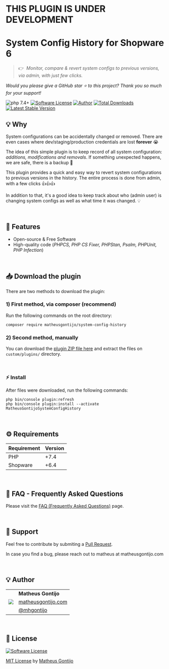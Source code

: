 <!-- @TODO: REMOVE THIS -->
# THIS PLUGIN IS UNDER DEVELOPMENT

# System Config History for Shopware 6

>👉&nbsp;&nbsp;*Monitor, compare & revert system configs to previous versions, via admin, with just few clicks.*

*Would you please give a GitHub star ⭐ to this project? Thank you so much for your support!*

![php 7.4+](https://img.shields.io/badge/php-min%207.4-green.svg)
[![Software License](https://img.shields.io/badge/license-MIT-brightgreen.svg)](https://github.com/matheusgontijo/system-config-history/blob/main/LICENSE)
[![Author](https://img.shields.io/badge/author-@mhgontijo-blue.svg)](https://twitter.com/mhgontijo)
[![Total Downloads](https://img.shields.io/packagist/dt/matheusgontijo/system-config-history.svg)](https://packagist.org/packages/matheusgontijo/system-config-history)
[![Latest Stable Version](https://img.shields.io/packagist/v/matheusgontijo/system-config-history)](https://packagist.org/packages/matheusgontijo/system-config-history)

## 💡 Why

System configurations can be accidentally changed or removed. There are even cases where dev/staging/production credentials are lost **forever** 😭

The idea of this simple plugin is to keep record of all system configuration: *additions, modifications and removals*. If something unexpected happens, we are safe, there is a backup 🙏

This plugin provides a quick and easy way to revert system configurations to previous versions in the history. The entire process is done from admin, with a few clicks 👍👍👍

In addition to that, it's a good idea to keep track about who (admin user) is changing system configs as well as what time it was changed. 💡

<br/>

## 🚀 Features

- Open-source & Free Software
- High-quality code (_PHPCS, PHP CS Fixer, PHPStan, Psalm, PHPUnit, PHP Infection_)

<br/>

## 📥 Download the plugin

There are two methods to download the plugin:

### 1) First method, via composer (recommend)

Run the following commands on the root directory:

```
composer require matheusgontijo/system-config-history
```

### 2) Second method, manually

<!-- @TODO: UPDATE LINK -->
You can download the [plugin ZIP file here](https://www.github.com/matheusgontijo/system-config-history) and extract the files on `custom/plugins/` directory.

<br/>

### ⚡ Install

After files were downloaded, run the following commands:

```
php bin/console plugin:refresh
php bin/console plugin:install --activate MatheusGontijoSystemConfigHistory
```

<br/>

## ⚙ Requirements

| Requirement | Version |
|---- |----|
| PHP | +7.4 |
| Shopware | +6.4 |

<br/>

## 🙋 FAQ - Frequently Asked Questions

Please visit the [FAQ (Frequently Asked Questions)](https://github.com/matheusgontijo/system-config-history/wiki/%5BFAQ%5D-Frequently-Asked-Questions) page.

<br/>

## 🔧 Support

Feel free to contribute by submiting a [Pull Request](https://github.com/matheusgontijo/system-config-history/pulls).

In case you find a bug, please reach out to matheus at matheusgontijo.com

<br/>

## 💡 Author

<table>
    <tr>
        <td rowspan="3"><a href="https://www.matheusgontijo.com"><img src="https://secure.gravatar.com/avatar/23a5d82888604edac73d84fbde4f7ffd?s=120" /></a></td>
        <td><strong>Matheus Gontijo</strong></td>
    </tr>
    <tr>
        <td><a href="https://www.matheusgontijo.com">matheusgontijo.com</a></td>
    </tr>
    <tr>
        <td><a href="https://twitter.com/mhgontijo">@mhgontijo</a></td>
    </tr>
</table>

<br/>

## 📄 License

[![Software License](https://img.shields.io/badge/license-MIT-brightgreen.svg)](https://github.com/matheusgontijo/system-config-history/blob/main/LICENSE)

[MIT License](https://github.com/matheusgontijo/system-config-history/blob/main/LICENSE) by [Matheus Gontijo](https://www.matheusgontijo.com)
